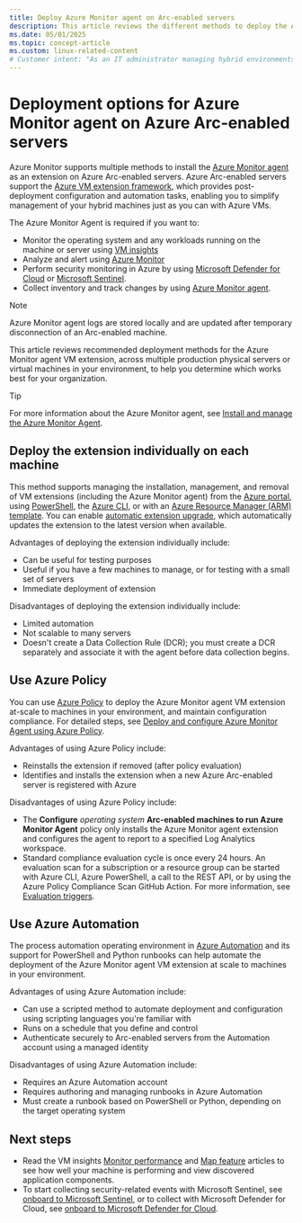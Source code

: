 ```yaml
---
title: Deploy Azure Monitor agent on Arc-enabled servers
description: This article reviews the different methods to deploy the Azure Monitor Agent on Windows and Linux-based machines registered with Azure Arc-enabled servers.
ms.date: 05/01/2025
ms.topic: concept-article
ms.custom: linux-related-content
# Customer intent: "As an IT administrator managing hybrid environments, I want to deploy the Azure Monitor agent on Arc-enabled servers, so that I can monitor performance, ensure security, and maintain compliance across both virtual and physical machines."
---
```


# Deployment options for Azure Monitor agent on Azure Arc-enabled servers

Azure Monitor supports multiple methods to install the [Azure Monitor agent](/azure/azure-monitor/agents/agents-overview) as an extension on Azure Arc-enabled servers. Azure Arc-enabled servers support the [Azure VM extension framework](manage-vm-extensions.md), which provides post-deployment configuration and automation tasks, enabling you to simplify management of your hybrid machines just as you can with Azure VMs.

The Azure Monitor Agent is required if you want to:

* Monitor the operating system and any workloads running on the machine or server using [VM insights](/azure/azure-monitor/vm/vminsights-overview)
* Analyze and alert using [Azure Monitor](/azure/azure-monitor/overview)
* Perform security monitoring in Azure by using [Microsoft Defender for Cloud](/azure/defender-for-cloud/defender-for-cloud-introduction) or [Microsoft Sentinel](scenario-onboard-azure-sentinel.md).
* Collect inventory and track changes by using [Azure Monitor agent](/azure/automation/change-tracking/enable-vms-monitoring-agent?tabs=singlevm%2Cmultiplevms%2Carcvm&pivots=single-portal).

> [!NOTE]
> Azure Monitor agent logs are stored locally and are updated after temporary disconnection of an Arc-enabled machine.

This article reviews recommended deployment methods for the Azure Monitor agent VM extension, across multiple production physical servers or virtual machines in your environment, to help you determine which works best for your organization.

> [!TIP]
> For more information about the Azure Monitor agent, see [Install and manage the Azure Monitor Agent](/azure/azure-monitor/agents/azure-monitor-agent-manage).

## Deploy the extension individually on each machine

This method supports managing the installation, management, and removal of VM extensions (including the Azure Monitor agent) from the [Azure portal](manage-vm-extensions-portal.md), using [PowerShell](manage-vm-extensions-powershell.md), the [Azure CLI](manage-vm-extensions-cli.md), or with an [Azure Resource Manager (ARM) template](manage-vm-extensions-template.md). You can enable [automatic extension upgrade](manage-automatic-vm-extension-upgrade.md), which automatically updates the extension to the latest version when available.

Advantages of deploying the extension individually include:

* Can be useful for testing purposes
* Useful if you have a few machines to manage, or for testing with a small set of servers
* Immediate deployment of extension

Disadvantages of deploying the extension individually include:

* Limited automation
* Not scalable to many servers
* Doesn't create a Data Collection Rule (DCR); you must create a DCR separately and associate it with the agent before data collection begins.

## Use Azure Policy

You can use [Azure Policy](/azure/governance/policy) to deploy the Azure Monitor agent VM extension at-scale to machines in your environment, and maintain configuration compliance. For detailed steps, see [Deploy and configure Azure Monitor Agent using Azure Policy](deploy-ama-policy.md).

Advantages of using Azure Policy include:

* Reinstalls the extension if removed (after policy evaluation)
* Identifies and installs the extension when a new Azure Arc-enabled server is registered with Azure

Disadvantages of using Azure Policy include:

* The **Configure** *operating system* **Arc-enabled machines to run Azure Monitor Agent** policy only installs the Azure Monitor agent extension and configures the agent to report to a specified Log Analytics workspace.
* Standard compliance evaluation cycle is once every 24 hours. An evaluation scan for a subscription or a resource group can be started with Azure CLI, Azure PowerShell, a call to the REST API, or by using the Azure Policy Compliance Scan GitHub Action. For more information, see [Evaluation triggers](/azure/governance/policy/how-to/get-compliance-data#evaluation-triggers).

## Use Azure Automation

The process automation operating environment in [Azure Automation](/azure/automation) and its support for PowerShell and Python runbooks can help automate the deployment of the Azure Monitor agent VM extension at scale to machines in your environment.

Advantages of using Azure Automation include:

* Can use a scripted method to automate deployment and configuration using scripting languages you're familiar with
* Runs on a schedule that you define and control
* Authenticate securely to Arc-enabled servers from the Automation account using a managed identity

Disadvantages of using Azure Automation include:

* Requires an Azure Automation account
* Requires authoring and managing runbooks in Azure Automation
* Must create a runbook based on PowerShell or Python, depending on the target operating system

## Next steps

* Read the VM insights [Monitor performance](/azure/azure-monitor/vm/vminsights-performance) and [Map feature](/azure/azure-monitor/vm/vminsights-maps) articles to see how well your machine is performing and view discovered application components.
* To start collecting security-related events with Microsoft Sentinel, see [onboard to Microsoft Sentinel](scenario-onboard-azure-sentinel.md), or to collect with Microsoft Defender for Cloud, see [onboard to Microsoft Defender for Cloud](/azure/defender-for-cloud/quickstart-onboard-machines?toc=%2Fazure%2Fazure-arc%2Fservers%2Ftoc.json&bc=%2Fazure%2Fazure-arc%2Fservers%2Fbreadcrumb%2Ftoc.json).


